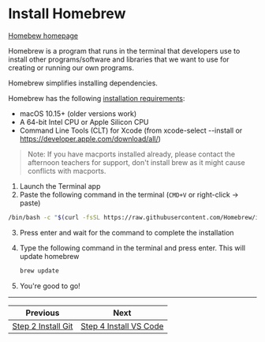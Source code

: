 # Install Homebrew

[Homebew homepage](https://brew.sh/)

Homebrew is a program that runs in the terminal that developers use to install other programs/software and libraries that we want to use for creating or running our own programs.

Homebrew simplifies installing dependencies.

Homebrew has the following [installation requirements](https://docs.brew.sh/Installation):

- macOS 10.15+ (older versions work)
- A 64-bit Intel CPU or Apple Silicon CPU
- Command Line Tools (CLT) for Xcode (from xcode-select --install or https://developer.apple.com/download/all/)

> Note: If you have macports installed already, please contact the afternoon teachers for support, don't install brew as it might cause conflicts with macports.

1. Launch the Terminal app
2. Paste the following command in the terminal (`CMD+V` or right-click -> paste)

```bash
/bin/bash -c "$(curl -fsSL https://raw.githubusercontent.com/Homebrew/install/HEAD/install.sh)"
```

3. Press enter and wait for the command to complete the installation
4. Type the following command in the terminal and press enter. This will update homebrew

   ```bash
   brew update
   ```

5. You're good to go!


---
| Previous | Next |
| ----- | ---------- |
| [Step 2 Install Git](2-macos-setup-instructions-install-git) | [Step 4 Install VS Code](4-macos-setup-instructions-vscode-install) |

